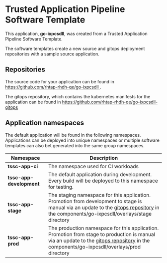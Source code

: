 # Trusted Application Pipeline Software Template

This application, **go-ixpcsdll**, was created from a Trusted Application Pipeline Software Template.

The software templates create a new source and gitops deployment repositories with a sample source application. 

## Repositories

The source code for your application can be found in [https://github.com/rhtap-rhdh-qe/go-ixpcsdll ](https://github.com/rhtap-rhdh-qe/go-ixpcsdll ).
 
The gitops repository, which contains the kubernetes manifests for the application can be found in 
[https://github.com/rhtap-rhdh-qe/go-ixpcsdll-gitops ](https://github.com/rhtap-rhdh-qe/go-ixpcsdll-gitops ) 

## Application namespaces 

The default application will be found in the following namespaces. Applications can be deployed into unique namespaces or multiple software templates can also bet generated into the same group namespaces.  

|  Namespace   |  Description   |  
| -------- | -------- |
| **tssc-app-ci** | The namespace used for CI workloads |
| **tssc-app-development** | The default application during development. Every build will be deployed to this namespace for testing. |
| **tssc-app-stage** | The staging namespace for this application. Promotion from development to stage is manual via an update to the [gitops repository](https://github.com/rhtap-rhdh-qe/go-ixpcsdll-gitops ) in the components/go-ixpcsdll/overlays/stage directory |
| **tssc-app-prod** | The production namespace for this application. Promotion from stage to production is manual via an update to the [gitops repository](https://github.com/rhtap-rhdh-qe/go-ixpcsdll-gitops ) in the components/go-ixpcsdll/overlays/prod directory |